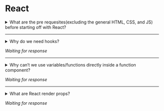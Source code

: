 # React

<details>
<summary>What are the pre requesites(excluding the general HTML, CSS, and JS) before starting off with React?</summary>

Apart from HTML, CSS and a good level of comfort with Javascript, learning react requires one to be be familiar with Object Oriented Concepts since React uses a lot of inheritance from classes and methods that are used to create both functional and presentational components. Knowledge of Single Page Applications is also important as it will give you an idea of how routing happens with the understanding that the routes are dynamic and not physical pages on the server. To set up you can either use a [script tag](https://reactjs.org/docs/add-react-to-a-website.html) that pulls in React in your project or to set up using [create-react-app](https://github.com/facebook/create-react-app) from Facebook. You can then write your own React code in a simple JS file for functional components and JSX file for presentational components.

You can start with the official docs' [getting started](https://reactjs.org/docs/getting-started.html) page which are very beginner friendly.

</details>

----

<details>
<summary>Why do we need hooks?</summary>

If you know the answer to this question, please submit a pull request with the answer.

</details>

_Waiting for response_

----

<details>
<summary>Why can’t we use variables/functions directly inside a function component?</summary>

If you know the answer to this question, please submit a pull request with the answer.

</details>

_Waiting for response_


----

<details>
<summary>What are React render props?</summary>

If you know the answer to this question, please submit a pull request with the answer.

</details>

_Waiting for response_
